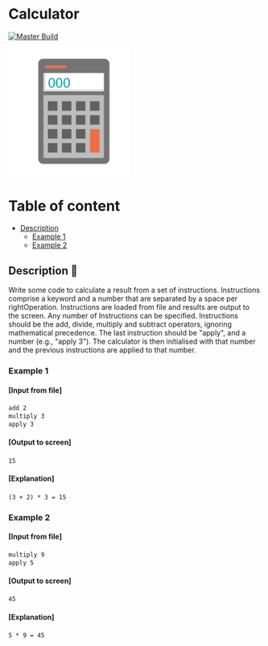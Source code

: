 
# Calculator

[![Master Build](https://travis-ci.com/audhumla/Calculator.svg?branch=master)](https://travis-ci.com/github/audhumla/Calculator)

<img src="resources/calculator.png" alt="Logo" width="241.2" height="254.6" />

# Table of content
 - [Description](#description-page_with_curl)
    * [Example 1](#example-1)
    * [Example 2](#example-2)

## Description :page_with_curl:
Write some code to calculate a result from a set of instructions.
Instructions comprise a keyword and a number that are separated by a space per rightOperation. 
Instructions are loaded from file and results are output to the screen. 
Any number of Instructions can be specified.
Instructions should be the add, divide, multiply and subtract operators, ignoring mathematical precedence. 
The last instruction should be "apply", and a number (e.g., "apply 3"). 
The calculator is then initialised with that number and the previous instructions are applied to that number.

### Example 1
#### [Input from file]
```
add 2
multiply 3
apply 3
```
#### [Output to screen]
`15`

#### [Explanation]
`(3 + 2) * 3 = 15`

### Example 2
#### [Input from file]
```
multiply 9
apply 5
```
#### [Output to screen]
`45`

#### [Explanation]
`5 * 9 = 45`
